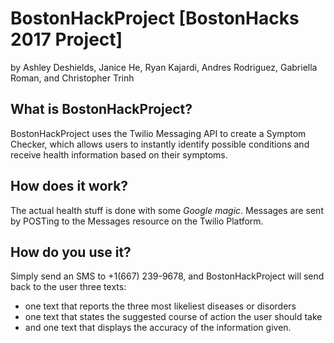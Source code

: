 # BostonHackProject [BostonHacks 2017 Project] 
by Ashley Deshields, Janice He, Ryan Kajardi, Andres Rodriguez, Gabriella Roman, and Christopher Trinh

## What is BostonHackProject?
BostonHackProject uses the Twilio Messaging API to create a Symptom Checker, which allows users to instantly identify possible conditions and receive health information based on their symptoms.

## How does it work?
The actual health stuff is done with some _Google magic_. Messages are sent by POSTing to the Messages resource on the Twilio Platform.

## How do you use it?
Simply send an SMS to +1(667) 239-9678, and BostonHackProject will send back to the user three texts: 
- one text that reports the three most likeliest diseases or disorders
- one text that states the suggested course of action the user should take
- and one text that displays the accuracy of the information given.
